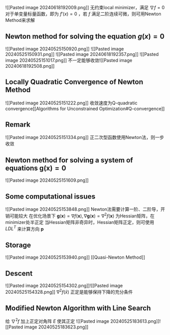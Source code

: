 ![[Pasted image 20240618192009.png]]
无约束local minimizer，满足 $\nabla f=0$ 
对于单变量标量函数，即为 $f'(x)=0$ ，若 $f$ 满足二阶连续可微，则可用Newton Method来求解
## Newton method for solving the equation $g(x)=0$
![[Pasted image 20240525150920.png]]
![[Pasted image 20240525150931.png]]
![[Pasted image 20240618192357.png]]
![[Pasted image 20240525151017.png]]
不一定能够收敛![[Pasted image 20240618192508.png]]
## Locally Quadratic Convergence of Newton Method
![[Pasted image 20240525151222.png]]
收敛速度为Q-quadratic convergence[[Algorithms for Unconstrained Optimization#Q-convergence]]
## Remark
![[Pasted image 20240525151334.png]]
正二次型函数使用Newton法，则一步收敛
## Newton method for solving a system of equations $\textbf{g}(\textbf{x}) = 0$ 
![[Pasted image 20240525151609.png]]
## Some computational issues
![[Pasted image 20240525153848.png]]
Newton法需要计算一阶、二阶导，开销可能较大
在优化场景下 $\textbf{g}(\textbf{x})=\nabla f(\textbf{x}),\nabla\textbf{g}(\textbf{x})=\nabla^2 f(\textbf{x})$ 为Hessian矩阵，在minimizer处半正定
当Hessian矩阵非奇异时，Hessian矩阵正定，则可使用 $LDL^T$ 来计算方向 $\textbf{p}$ 
## Storage
![[Pasted image 20240525153940.png]]
[[Quasi-Newton Method]]
## Descent
![[Pasted image 20240525154302.png]]![[Pasted image 20240525154328.png]]
$\nabla^2 f(\bar x)$ 正定是能够保持下降的充分条件
## Modified Newton Algorithm with Line Search
给 $\nabla^2f$ 加上正定对角阵 $E$ 使其正定
![[Pasted image 20240525183613.png]]![[Pasted image 20240525183623.png]]